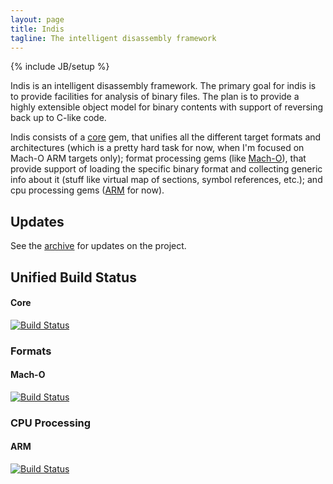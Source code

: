 ```yaml
---
layout: page
title: Indis
tagline: The intelligent disassembly framework
---
```

{% include JB/setup %}

Indis is an intelligent disassembly framework. The primary goal for indis is to provide facilities for analysis of binary files. The plan is to provide a highly extensible object model for binary contents with support of reversing back up to C-like code.

Indis consists of a [core](http://github.com/indis/indis-core) gem, that unifies all the different target formats and architectures (which is a pretty hard task for now, when I'm focused on Mach-O ARM targets only); format processing gems (like [Mach-O](http://github.com/indis/indis-macho)), that provide support of loading the specific binary format and collecting generic info about it (stuff like virtual map of sections, symbol references, etc.); and cpu processing gems ([ARM](http://github.com/indis/indis-arm) for now).

## Updates

See the [archive](/archive.html) for updates on the project.

## Unified Build Status

#### Core
[![Build Status](https://secure.travis-ci.org/indis/indis-core.png?branch=master)](http://travis-ci.org/indis/indis-core)

### Formats

#### Mach-O
[![Build Status](https://secure.travis-ci.org/indis/indis-macho.png?branch=master)](http://travis-ci.org/indis/indis-macho)

### CPU Processing

#### ARM
[![Build Status](https://secure.travis-ci.org/indis/indis-arm.png?branch=master)](http://travis-ci.org/indis/indis-arm)
